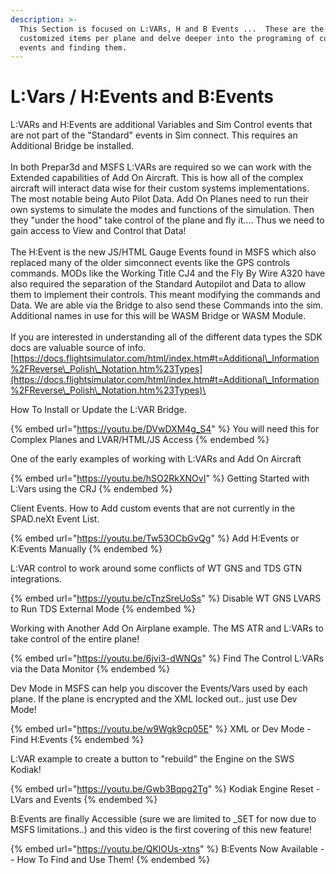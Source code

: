 ```yaml
---
description: >-
  This Section is focused on L:VARs, H and B Events ...  These are the more
  customized items per plane and delve deeper into the programing of custom
  events and finding them.
---
```


# L:Vars / H:Events and B:Events

L:VARs and H:Events are additional Variables and Sim Control events that are not part of the "Standard" events in Sim connect.  This requires an Additional Bridge be installed. \
\
In both Prepar3d and MSFS L:VARs are required so we can work with the Extended capabilities of Add On Aircraft.  This is how all of the complex aircraft will interact data wise for their custom systems implementations.  The most notable being Auto Pilot Data.  Add On Planes need to run their own systems to simulate the modes and functions of the simulation.  Then they "under the hood" take control of the plane and fly it.... Thus we need to gain access to View and Control that Data!\
\
The H:Event is the new JS/HTML Gauge Events found in MSFS which also replaced many of the older simconnect events like the GPS controls commands.  MODs like the  Working Title CJ4 and the Fly By Wire A320 have also required the separation of the Standard Autopilot and Data to allow them to implement their controls.  This meant modifying the commands and Data.  We are able via the Bridge to also send these Commands into the sim.  Additional names in use for this will be WASM Bridge or WASM Module.\
\
If you are interested in understanding all of the different data types the SDK docs are valuable source of info.  [https://docs.flightsimulator.com/html/index.htm#t=Additional\_Information%2FReverse\_Polish\_Notation.htm%23Types](https://docs.flightsimulator.com/html/index.htm#t=Additional\_Information%2FReverse\_Polish\_Notation.htm%23Types)\


How To Install or Update the L:VAR Bridge.

{% embed url="https://youtu.be/DVwDXM4g_S4" %}
You will need this for Complex Planes and LVAR/HTML/JS Access
{% endembed %}

One of the early examples of working with L:VARs and Add On Aircraft

{% embed url="https://youtu.be/hSO2RkXNOvI" %}
Getting Started with L:Vars using the CRJ
{% endembed %}

Client Events.  How to Add custom events that are not currently in the SPAD.neXt Event List.

{% embed url="https://youtu.be/Tw53OCbGvQg" %}
Add H:Events or K:Events Manually
{% endembed %}



L:VAR control to work around some conflicts of WT GNS and TDS GTN integrations.

{% embed url="https://youtu.be/cTnzSreUoSs" %}
Disable WT GNS LVARS to Run TDS External Mode
{% endembed %}

Working with Another Add On Airplane example.  The MS ATR and L:VARs to take control of the entire plane!

{% embed url="https://youtu.be/6jvi3-dWNQs" %}
Find The Control L:VARs via the Data Monitor
{% endembed %}

Dev Mode in MSFS can help you discover the Events/Vars used by each plane.  If the plane is encrypted and the XML locked out.. just use Dev Mode!

{% embed url="https://youtu.be/w9Wgk9cp05E" %}
XML or Dev Mode - Find H:Events
{% endembed %}

L:VAR example to create a button to "rebuild" the Engine on the SWS Kodiak!

{% embed url="https://youtu.be/Gwb3Bqpg2Tg" %}
Kodiak Engine Reset - LVars and Events
{% endembed %}

B:Events are finally Accessible (sure we are limited to \_SET for now due to MSFS limitations..) and this video is the first covering of this new feature!

{% embed url="https://youtu.be/QKlOUs-xtns" %}
B:Events Now Available -- How To Find and Use Them!
{% endembed %}

